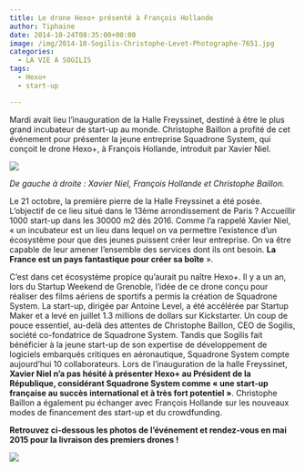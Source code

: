 ```yaml
---
title: Le drone Hexo+ présenté à François Hollande
author: Tiphaine
date: 2014-10-24T08:35:00+00:00
image: /img/2014-10-Sogilis-Christophe-Levet-Photographe-7651.jpg
categories:
  - LA VIE À SOGILIS
tags:
  - Hexo+
  - start-up

---
```

Mardi avait lieu l’inauguration de la Halle Freyssinet, destiné à être le plus grand incubateur de start-up au monde. Christophe Baillon a profité de cet événement pour présenter la jeune entreprise Squadrone System, qui conçoit le drone Hexo+, à François Hollande, introduit par Xavier Niel.

![](https://66.media.tumblr.com/b33c5f53ccd13c49eef5bda5cfc403e8/tumblr_inline_ndxw0reE4V1t2p7ex.jpg)

_De gauche à droite : Xavier Niel, François Hollande et Christophe Baillon._

Le 21 octobre, la première pierre de la Halle Freyssinet a été posée. L’objectif de ce lieu situé dans le 13ème arrondissement de Paris ? Accueillir 1000 start-up dans les 30000 m2 dès 2016. Comme l’a rappelé Xavier Niel, « un incubateur est un lieu dans lequel on va permettre l’existence d’un écosystème pour que des jeunes puissent créer leur entreprise. On va être capable de leur amener l’ensemble des services dont ils ont besoin. **La France est un pays fantastique pour créer sa boîte** ».

C’est dans cet écosystème propice qu’aurait pu naître Hexo+. Il y a un an, lors du Startup Weekend de Grenoble, l’idée de ce drone conçu pour réaliser des films aériens de sportifs a permis la création de Squadrone System. La start-up, dirigée par Antoine Level, a été accélérée par Startup Maker et a levé en juillet 1.3 millions de dollars sur Kickstarter. Un coup de pouce essentiel, au-delà des attentes de Christophe Baillon, CEO de Sogilis, société co-fondatrice de Squadrone System. Tandis que Sogilis fait bénéficier à la jeune start-up de son expertise de développement de logiciels embarqués critiques en aéronautique, Squadrone System compte aujourd’hui 10 collaborateurs. Lors de l’inauguration de la halle Freyssinet, **Xavier Niel n’a pas hésité à présenter Hexo+ au Président de la République, considérant Squadrone System comme « une start-up française au succès international et à très fort potentiel »**. Christophe Baillon a également pu échanger avec François Hollande sur les nouveaux modes de financement des start-up et du crowdfunding.

**Retrouvez ci-dessous les photos de l’événement et rendez-vous en mai 2015 pour la livraison des premiers drones !**

![](https://66.media.tumblr.com/01453577a31e129ed3b146c29b3ba4ac/tumblr_inline_ndxw2wyjEY1t2p7ex.jpg)
